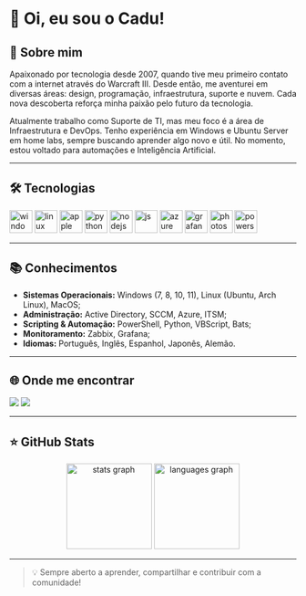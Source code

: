 # 👋 Oi, eu sou o Cadu!

## 📌 Sobre mim
Apaixonado por tecnologia desde 2007, quando tive meu primeiro contato com a internet através do Warcraft III. Desde então, me aventurei em diversas áreas: design, programação, infraestrutura, suporte e nuvem. Cada nova descoberta reforça minha paixão pelo futuro da tecnologia.

Atualmente trabalho como Suporte de TI, mas meu foco é a área de Infraestrutura e DevOps. Tenho experiência em Windows e Ubuntu Server em home labs, sempre buscando aprender algo novo e útil. No momento, estou voltado para automações e Inteligência Artificial.

---

## 🛠️ Tecnologias

<div align="left">
    <img src="https://cdn.jsdelivr.net/gh/devicons/devicon@latest/icons/windows11/windows11-original.svg" height=40 alt="windows" />
    <img src="https://cdn.jsdelivr.net/gh/devicons/devicon@latest/icons/linux/linux-original.svg" height=40 alt="linux" />
    <img src="https://cdn.jsdelivr.net/gh/devicons/devicon@latest/icons/apple/apple-original.svg" height=40 alt="apple" />
    <img src="https://cdn.jsdelivr.net/gh/devicons/devicon@latest/icons/python/python-original.svg" height=40 alt="python" />
    <img src="https://cdn.jsdelivr.net/gh/devicons/devicon@latest/icons/nodejs/nodejs-original.svg" height=40 alt="nodejs" />
    <img src="https://cdn.jsdelivr.net/gh/devicons/devicon@latest/icons/javascript/javascript-original.svg" height=40 alt="js" />
    <img src="https://cdn.jsdelivr.net/gh/devicons/devicon@latest/icons/azure/azure-original.svg" height=40 alt="azure" />
    <img src="https://cdn.jsdelivr.net/gh/devicons/devicon@latest/icons/grafana/grafana-original.svg" height=40 alt="grafana" />
    <img src="https://cdn.jsdelivr.net/gh/devicons/devicon@latest/icons/photoshop/photoshop-original.svg" height=40 alt="photoshop" />
    <img src="https://cdn.jsdelivr.net/gh/devicons/devicon@latest/icons/powershell/powershell-original.svg" height=40 alt="powershell" />
</div>

---

## 📚 Conhecimentos
- **Sistemas Operacionais:** Windows (7, 8, 10, 11), Linux (Ubuntu, Arch Linux), MacOS;
- **Administração:** Active Directory, SCCM, Azure, ITSM;
- **Scripting & Automação:** PowerShell, Python, VBScript, Bats; 
- **Monitoramento:** Zabbix, Grafana;
- **Idiomas:** Português, Inglês, Espanhol, Japonês, Alemão.

---

## 🌐 Onde me encontrar
<a href="https://www.linkedin.com/in/cdamarate" target="_blank"><img src="https://img.shields.io/badge/-LinkedIn-%230077B5?style=for-the-badge&logo=linkedin&logoColor=white" target="_blank"></a>
<a href = "mailto:cdamarate@gmail.com"><img src="https://img.shields.io/badge/-Gmail-%23333?style=for-the-badge&logo=gmail&logoColor=white" target="_blank"></a>

---

## ⭐ GitHub Stats
<div align="center">
  <img src="https://github-readme-stats.vercel.app/api?username=cadux64&hide_title=false&hide_rank=false&show_icons=true&include_all_commits=true&count_private=true&disable_animations=false&theme=codeSTACKr&locale=en&hide_border=false" height="150" alt="stats graph"  />
  <img src="https://github-readme-stats.vercel.app/api/top-langs?username=cadux64&locale=en&hide_title=false&layout=compact&card_width=320&langs_count=5&theme=codeSTACKr&hide_border=false" height="150" alt="languages graph"  />
</div>

---

> 💡 Sempre aberto a aprender, compartilhar e contribuir com a comunidade!
